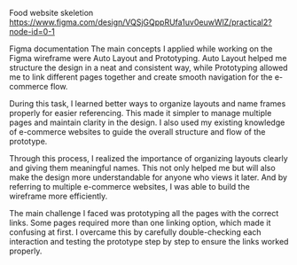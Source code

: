 Food website skeletion 
https://www.figma.com/design/VQSjGQppRUfa1uv0euwWlZ/practical2?node-id=0-1

Figma documentation 
The main concepts I applied while working on the Figma wireframe were Auto Layout and Prototyping. Auto Layout helped me structure the design in a neat and consistent way, while Prototyping allowed me to link different pages together and create smooth navigation for the e-commerce flow.

During this task, I learned better ways to organize layouts and name frames properly for easier referencing. This made it simpler to manage multiple pages and maintain clarity in the design. I also used my existing knowledge of e-commerce websites to guide the overall structure and flow of the prototype.

Through this process, I realized the importance of organizing layouts clearly and giving them meaningful names. This not only helped me but will also make the design more understandable for anyone who views it later. And by referring to multiple e-commerce websites, I was able to  build the wireframe more efficiently.

The main challenge I faced was prototyping all the pages with the correct links. Some pages required more than one linking option, which made it confusing at first. I overcame this by carefully double-checking each interaction and testing the prototype step by step to ensure the links worked properly.


